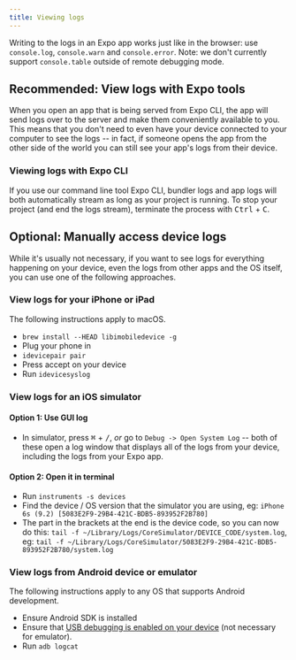 ```yaml
---
title: Viewing logs
---
```


Writing to the logs in an Expo app works just like in the browser: use `console.log`, `console.warn` and `console.error`. Note: we don't currently support `console.table` outside of remote debugging mode.

## Recommended: View logs with Expo tools

When you open an app that is being served from Expo CLI, the app will send logs over to the server and make them conveniently available to you. This means that you don't need to even have your device connected to your computer to see the logs -- in fact, if someone opens the app from the other side of the world you can still see your app's logs from their device.

### Viewing logs with Expo CLI

If you use our command line tool Expo CLI, bundler logs and app logs will both automatically stream as long as your project is running. To stop your project (and end the logs stream), terminate the process with <kbd>Ctrl</kbd> + <kbd>C</kbd>.

## Optional: Manually access device logs

While it's usually not necessary, if you want to see logs for everything happening on your device, even the logs from other apps and the OS itself, you can use one of the following approaches.

### View logs for your iPhone or iPad

The following instructions apply to macOS.

- `brew install --HEAD libimobiledevice -g`
- Plug your phone in
- `idevicepair pair`
- Press accept on your device
- Run `idevicesyslog`

### View logs for an iOS simulator

#### Option 1: Use GUI log

- In simulator, press <kbd>⌘</kbd> + <kbd>/</kbd>, _or_ go to `Debug -> Open System Log` -- both of these open a log window that displays all of the logs from your device, including the logs from your Expo app.

#### Option 2: Open it in terminal

- Run `instruments -s devices`
- Find the device / OS version that the simulator you are using, eg: `iPhone 6s (9.2) [5083E2F9-29B4-421C-BDB5-893952F2B780]`
- The part in the brackets at the end is the device code, so you can now do this: `tail -f ~/Library/Logs/CoreSimulator/DEVICE_CODE/system.log`, eg: `tail -f ~/Library/Logs/CoreSimulator/5083E2F9-29B4-421C-BDB5-893952F2B780/system.log`

### View logs from Android device or emulator

The following instructions apply to any OS that supports Android development.

- Ensure Android SDK is installed
- Ensure that [USB debugging is enabled on your device](https://developer.android.com/studio/run/device.html#device-developer-options) (not necessary for emulator).
- Run `adb logcat`
